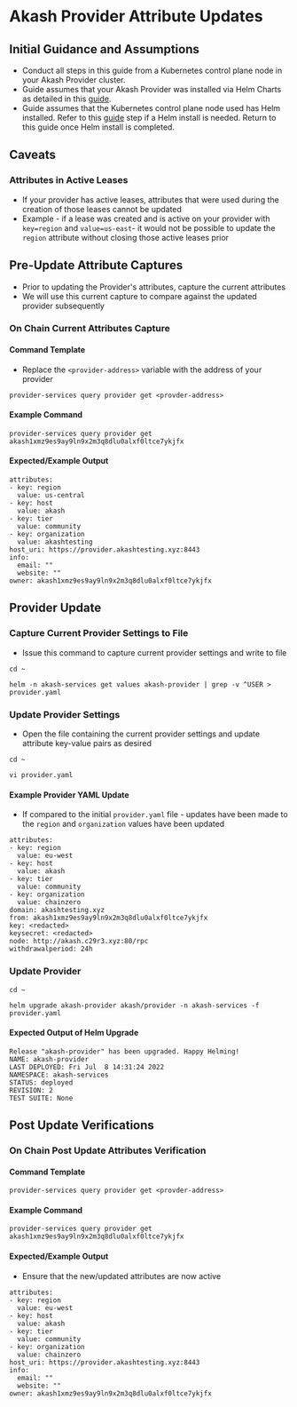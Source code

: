 # Akash Provider Attribute Updates

## Initial Guidance and Assumptions

* Conduct all steps in this guide from a Kubernetes control plane node in your Akash Provider cluster.
* Guide assumes that your Akash Provider was installed via Helm Charts as detailed in this [guide](../../providers/build-a-cloud-provider/helm-based-provider-persistent-storage-enablement/).
* Guide assumes that the Kubernetes control plane node used has Helm installed.  Refer to this [guide](../../providers/build-a-cloud-provider/akash-cloud-provider-build-with-helm-charts/step-4-helm-installation-on-kubernetes-node.md) step if a Helm install is needed.  Return to this guide once Helm install is completed.

## Caveats

### Attributes in Active Leases

* If your provider has active leases, attributes that were used during the creation of those leases cannot be updated
* Example - if a lease was created and is active on your provider with `key=region` and `value=us-east`- it would not be possible to update the `region` attribute without closing those active leases prior

## Pre-Update Attribute Captures

* Prior to updating the Provider's attributes, capture the current attributes
* We will use this current capture to compare against the updated provider subsequently

### On Chain Current Attributes Capture

#### Command Template

* Replace the `<provider-address>` variable with the address of your provider

```
provider-services query provider get <provder-address>
```

#### Example Command

```
provider-services query provider get akash1xmz9es9ay9ln9x2m3q8dlu0alxf0ltce7ykjfx
```

#### Expected/Example Output

```
attributes:
- key: region
  value: us-central
- key: host
  value: akash
- key: tier
  value: community
- key: organization
  value: akashtesting
host_uri: https://provider.akashtesting.xyz:8443
info:
  email: ""
  website: ""
owner: akash1xmz9es9ay9ln9x2m3q8dlu0alxf0ltce7ykjfx
```

## Provider Update

### Capture Current Provider Settings to File

* Issue this command to capture current provider settings and write to file

```
cd ~

helm -n akash-services get values akash-provider | grep -v ^USER > provider.yaml
```

### Update Provider Settings

* Open the file containing the current provider settings and update attribute key-value pairs as desired

```
cd ~

vi provider.yaml
```

#### Example Provider YAML Update

* If compared to the initial `provider.yaml` file - updates have been made to the `region` and `organization` values have been updated

```
attributes:
- key: region
  value: eu-west
- key: host
  value: akash
- key: tier
  value: community
- key: organization
  value: chainzero
domain: akashtesting.xyz
from: akash1xmz9es9ay9ln9x2m3q8dlu0alxf0ltce7ykjfx
key: <redacted>
keysecret: <redacted>
node: http://akash.c29r3.xyz:80/rpc
withdrawalperiod: 24h
```

### Update Provider

```
cd ~

helm upgrade akash-provider akash/provider -n akash-services -f provider.yaml
```

#### Expected Output of Helm Upgrade

```
Release "akash-provider" has been upgraded. Happy Helming!
NAME: akash-provider
LAST DEPLOYED: Fri Jul  8 14:31:24 2022
NAMESPACE: akash-services
STATUS: deployed
REVISION: 2
TEST SUITE: None
```

## Post Update Verifications

### On Chain Post Update Attributes Verification

#### Command Template

```
provider-services query provider get <provder-address>
```

#### Example Command

```
provider-services query provider get akash1xmz9es9ay9ln9x2m3q8dlu0alxf0ltce7ykjfx
```

#### Expected/Example Output

* Ensure that the new/updated attributes are now active

```
attributes:
- key: region
  value: eu-west
- key: host
  value: akash
- key: tier
  value: community
- key: organization
  value: chainzero
host_uri: https://provider.akashtesting.xyz:8443
info:
  email: ""
  website: ""
owner: akash1xmz9es9ay9ln9x2m3q8dlu0alxf0ltce7ykjfx
```
